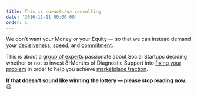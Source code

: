 ```yaml
---
title: This is <u>not</u> consulting
date: '2016-11-11 00:00:00'
order: 1
---
```

We don't want your Money or your Equity — so that we can instead demand your <u>decisiveness</u>, <u>speed</u>, and <u>commitment</u>.

This is about a <u>group of experts</u> passionate about Social Startups deciding whether or not to invest 8-Months of Diagnostic Support into <u>fixing your problem</u> in order to help you achieve <u>marketplace traction</u>.

**If that doesn't sound like winning the lottery — please stop reading now.** 😃
